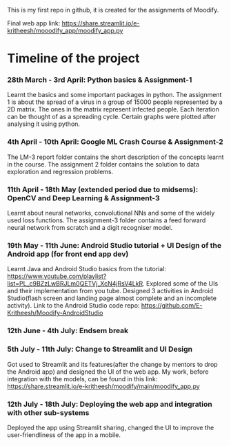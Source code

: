 This is my first repo in github, it is created for the assignments of Moodify.

Final web app link: https://share.streamlit.io/e-kritheesh/mooodify_app/moodify_app.py

# Timeline of the project
### 28th March - 3rd April: Python basics & Assignment-1
Learnt the basics and some important packages in python. The assignment 1 is about the spread of a virus in a group of 15000 people represented by a 2D matrix. The ones in the matrix represent infected people. Each iteration can be thought of as a spreading cycle. Certain graphs were plotted after analysing it using python.


### 4th April - 10th April: Google ML Crash Course & Assignment-2
The LM-3 report folder contains the short description of the concepts learnt in the course. The assignment 2 folder contains the solution to data exploration and regression problems.


### 11th April - 18th May (extended period due to midsems): OpenCV and Deep Learning & Assignment-3
Learnt about neural networks, convolutional NNs and some of the widely used loss functions. The assignment-3 folder contains a feed forward neural network from scratch and a digit recogniser model.


### 19th May - 11th June: Android Studio tutorial + UI Design of the Android app (for front end app dev)
Learnt Java and Android Studio basics from the tutorial: https://www.youtube.com/playlist?list=PL_c9BZzLwBRJLm0QETVj_XcN4jRsV4LkR.
Explored some of the UIs and their implementation from you tube.
Designed 3 activities in Android Studio(flash screen and landing page almost complete and an incomplete activity).
Link to the Android Studio code repo: https://github.com/E-Kritheesh/Moodify-AndroidStudio


### 12th June - 4th July: Endsem break


### 5th July - 11th July: Change to Streamlit and UI Design
Got used to Streamlit and its features(after the change by mentors to drop the Android app) and designed the UI of the web app.
My work, before integration with the models, can be found in this link: https://share.streamlit.io/e-kritheesh/moodify/main/moodify_app.py


### 12th July - 18th July: Deploying the web app and integration with other sub-systems
Deployed the app using Streamlit sharing, changed the UI to improve the user-friendliness of the app in a mobile.
